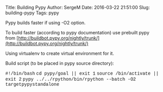 Title: Building Pypy
Author: SergeM
Date: 2016-03-22 21:51:00
Slug: building-pypy
Tags: pypy

<div dir="ltr" style="text-align: left;" trbidi="on">Pypy builds faster if using -O2 option.



To build faster (according to pypy documentation) use prebuilt pypy from&nbsp;[http://buildbot.pypy.org/nightly/trunk/](http://buildbot.pypy.org/nightly/trunk/)

Using virtualenv to create virtual environment for it.

Build script (to be placed in pypy source directory):

<span style="font-family: Courier New, Courier, monospace;">#!/bin/bash</span>
<span style="font-family: Courier New, Courier, monospace;">cd pypy/goal || exit 1</span>
<span style="font-family: Courier New, Courier, monospace;">source <path to existing pypy environment>/bin/activate || exit 2</span>
<span style="font-family: Courier New, Courier, monospace;">pypy ../../rpython/bin/rpython --batch -O2 targetpypystandalone</span>
<div>
</div><div>
</div><div>
</div></div>